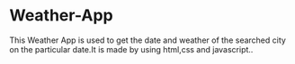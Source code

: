 # Weather-App
This Weather App is used to get the date and weather of the searched city on the particular date.It is made by using html,css and javascript..
